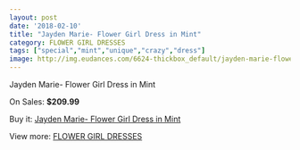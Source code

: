 ```yaml
---
layout: post
date: '2018-02-10'
title: "Jayden Marie- Flower Girl Dress in Mint"
category: FLOWER GIRL DRESSES
tags: ["special","mint","unique","crazy","dress"]
image: http://img.eudances.com/6624-thickbox_default/jayden-marie-flower-girl-dress-in-mint.jpg
---
```

Jayden Marie- Flower Girl Dress in Mint

On Sales: **$209.99**
<a href="https://www.eudances.com/en/flower-girl-dresses/2436-jayden-marie-flower-girl-dress-in-mint.html"><amp-img layout="responsive" width="600" height="600" src="//img.eudances.com/6624-thickbox_default/jayden-marie-flower-girl-dress-in-mint.jpg" alt="Jayden Marie- Flower Girl Dress in Mint 0" /></a>

Buy it: [Jayden Marie- Flower Girl Dress in Mint](https://www.eudances.com/en/flower-girl-dresses/2436-jayden-marie-flower-girl-dress-in-mint.html "Jayden Marie- Flower Girl Dress in Mint")

View more: [FLOWER GIRL DRESSES](https://www.eudances.com/en/30-flower-girl-dresses "FLOWER GIRL DRESSES")
